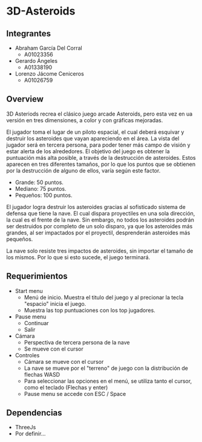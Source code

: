 # 3D-Asteroids

## Integrantes

* Abraham García Del Corral 
	* A01023356
* Gerardo Ángeles
	* A01338190
* Lorenzo Jácome Ceniceros
	* A01026759

## Overview
 3D Asteriods recrea el clásico juego arcade Asteroids, pero esta vez en ua versión en tres dimensiones, a color y con gráficas mejoradas.

 El jugador toma el lugar de un piloto espacial, el cual deberá esquivar y destruir los asteroides que vayan apareciendo en el área.
 La vista del jugador será en tercera persona, para poder tener más campo de visión y estar alerta de los alrededores.
 El objetivo del juego es obtener la puntuación más alta posible, a través de la destrucción de asteroides. Estos aparecen en tres diferentes tamaños, por lo que los puntos que se obtienen por la destrucción de alguno de ellos, varía según este factor.
 * Grande: 50 puntos.
 * Mediano: 75 puntos.
 * Pequeños: 100 puntos.


 El jugador logra destruir los asteroides gracias al sofisticado sistema de defensa que tiene la nave. El cual dispara proyectiles en una sola dirección, la cual es el frente de la nave. Sin embargo, no todos los asteroides podrán ser destruidos por completo de un solo disparo, ya que los asteroides más grandes, al ser impactados por el proyectil, desprenderán asteroides más pequeños.

 La nave solo resiste tres impactos de asteroides, sin importar el tamaño de los mismos. Por lo que si esto sucede, el juego terminará.


## Requerimientos
* Start menu
	* Menú de inicio. Muestra el titulo del juego y al precionar la tecla "espacio" inicia el juego. 
	* Muestra las top puntuaciones con los top jugadores. 
* Pause menu
	* Continuar
	* Salir
* Cámara
	* Perspectiva de tercera persona de la nave
	* Se mueve con el cursor
* Controles
	* Cámara se mueve con el cursor
	* La nave se mueve por el "terreno" de juego con la distribución de flechas WASD
	* Para seleccionar las opciones en el menú, se utiliza tanto el cursor, como el teclado (Flechas y enter)
	* Pause menu se accede con ESC / Space

## Dependencias
* ThreeJs
* Por definir...

